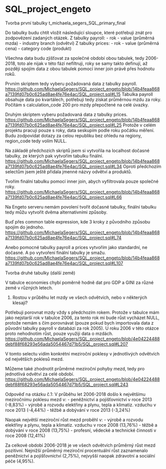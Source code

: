 # SQL_project_engeto

Tvorba první tabulky t_michaela_segers_SQL_primary_final

Do tabulky budu chtít vložit následující sloupce, které potřebuji znát pro zodpovězení zadaných otázek.
Z tabulky payroll:
	- rok
	- value (průměrná mzda)
	- industry branch (odvětví)
Z tabulky prices:
	- rok
	- value (průměrná cena)
	- category code (produkt)

Všechna data budu zjišťovat za společné období obou tabulek, tedy 2006-2018, toto ale nijak v této fází nefiltruji, roky se samy takto definují, až později spojím data z obou tabulek pomocí inner join právě přes hodnotu roků.

Prvním skriptem tedy vyberu požadovaná data z tabulky payroll. https://github.com/MichaelaSegers/SQL_project_engeto/blob/14b4feaa868a7139fd07b0c625ad8ae4fe76e4ac/SQL_project.sql#L15
Tabulka payroll obsahuje data po kvartálech, potřebuji tedy získat průměrnou mzdu za roky.
Počítám s calculation_code 200 pro mzdy přepočtené na celé úvazky.

Druhým skriptem vyberu požadovaná data z tabulky prices. https://github.com/MichaelaSegers/SQL_project_engeto/blob/14b4feaa868a7139fd07b0c625ad8ae4fe76e4ac/SQL_project.sql#L25
Protože v celém projektu pracuji pouze s roky, data seskupím podle roku počátku měření.
Budu zodpovídat dotazy za celou republiku bez ohledu na regiony, region_code tedy volím NULL.

Na základě předchozích skriptů jsem si vytvořila na localhost dočasné tabulky, ze kterých pak vytvořím tabulku finální. https://github.com/MichaelaSegers/SQL_project_engeto/blob/14b4feaa868a7139fd07b0c625ad8ae4fe76e4ac/SQL_project.sql#L34
Oproti předchozím selectům jsem ještě přidala jmenné názvy odvětví a produktů.

Tvořím finální tabulku pomocí inner join, abych vyfiltrovala pouze společné roky. https://github.com/MichaelaSegers/SQL_project_engeto/blob/14b4feaa868a7139fd07b0c625ad8ae4fe76e4ac/SQL_project.sql#L66

Na Engeto serveru nemám povolení tvořit dočasné tabulky, finální tabulku tedy můžu vytvořit dvěma alternativními způsoby.

Buď přes common table expression, kde 3 kroky z původního způsobu spojím do jednoho. https://github.com/MichaelaSegers/SQL_project_engeto/blob/14b4feaa868a7139fd07b0c625ad8ae4fe76e4ac/SQL_project.sql#L74

Anebo pomocné tabulky payroll a prices vytvořím jako standardní, ne dočasné. A po vytvoření finální tabulky je smažu. https://github.com/MichaelaSegers/SQL_project_engeto/blob/14b4feaa868a7139fd07b0c625ad8ae4fe76e4ac/SQL_project.sql#L107

Tvorba druhé tabulky (další země)

V tabulce economies chybí poměrně hodně dat pro GDP a GINI za různé země v různých letech.

1. Rostou v průběhu let mzdy ve všech odvětvích, nebo v některých klesají?

Potřebuji porovnat mzdy vždy s předchozím rokem. Protože v tabulce mám jako nejstarší rok v tabulce 2006, za tento rok mi bude růst vycházet NULL, protože nemám s čím porovnávat (pouze pokud bych importovala data z původní tabulky payroll v databázi za rok 2005).
U roku 2006 v této otázce proto nehodnotím růst, pouze využiji data o mzdách.
https://github.com/MichaelaSegers/SQL_project_engeto/blob/4e04224488debf88f68293e56ada5054467d71b5/SQL_project.sql#L207

V tomto selectu vidím konkrétní meziroční poklesy v jednotlivých odvětvích od největších poklesů mezd.

Můžeme také zhodnotit průměrné meziroční pohyby mezd, tedy pro jednotlivá odvětví za celé období.
https://github.com/MichaelaSegers/SQL_project_engeto/blob/4e04224488debf88f68293e56ada5054467d71b5/SQL_project.sql#L243

Odpověď na otázku č.1:
V průběhu let 2006-2018 došlo k největšímu meziročnímu poklesu mezd v:
	- peněžnictví a pojišťovnictví v roce 2013 (-8,83%)
	- výrobě a rozvodu elektřiny a plynu, tepla a klimatiz. vzduchu v roce 2013 (-4,44%)
	- těžbě a dobývání v roce 2013 (-3,24%)

Naopak největší meziroční růst mezd proběhl v:
	- výrobě a rozvodu elektřiny a plynu, tepla a klimatiz. vzduchu v roce 2008 (13,76%)
	- těžbě a dobývání v roce 2008 (13,75%)
	- profesní, vědecké a technické činnosti v roce 2008 (12,41%)

Za celkové období 2006-2018 je ve všech odvětvích průměrný růst mezd pozitivní. Nejnižší průměrný meziroční procentuální růst zaznamenalo peněžnictví a pojišťovnictví (2,75%), nejvyšší naopak zdravotní a sociální péče (4,95%).